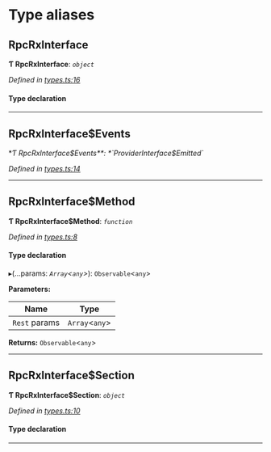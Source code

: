 

# Type aliases

<a id="rpcrxinterface"></a>

##  RpcRxInterface

**Ƭ RpcRxInterface**: *`object`*

*Defined in [types.ts:16](https://github.com/polkadot-js/api/blob/5f065b5/packages/rpc-rx/src/types.ts#L16)*

#### Type declaration

___
<a id="rpcrxinterface_events"></a>

##  RpcRxInterface$Events

**Ƭ RpcRxInterface$Events**: *`ProviderInterface$Emitted`*

*Defined in [types.ts:14](https://github.com/polkadot-js/api/blob/5f065b5/packages/rpc-rx/src/types.ts#L14)*

___
<a id="rpcrxinterface_method"></a>

##  RpcRxInterface$Method

**Ƭ RpcRxInterface$Method**: *`function`*

*Defined in [types.ts:8](https://github.com/polkadot-js/api/blob/5f065b5/packages/rpc-rx/src/types.ts#L8)*

#### Type declaration
▸(...params: *`Array`<`any`>*): `Observable`<`any`>

**Parameters:**

| Name | Type |
| ------ | ------ |
| `Rest` params | `Array`<`any`> |

**Returns:** `Observable`<`any`>

___
<a id="rpcrxinterface_section"></a>

##  RpcRxInterface$Section

**Ƭ RpcRxInterface$Section**: *`object`*

*Defined in [types.ts:10](https://github.com/polkadot-js/api/blob/5f065b5/packages/rpc-rx/src/types.ts#L10)*

#### Type declaration

[index: `string`]: [RpcRxInterface$Method](_types_.md#rpcrxinterface_method)

___

